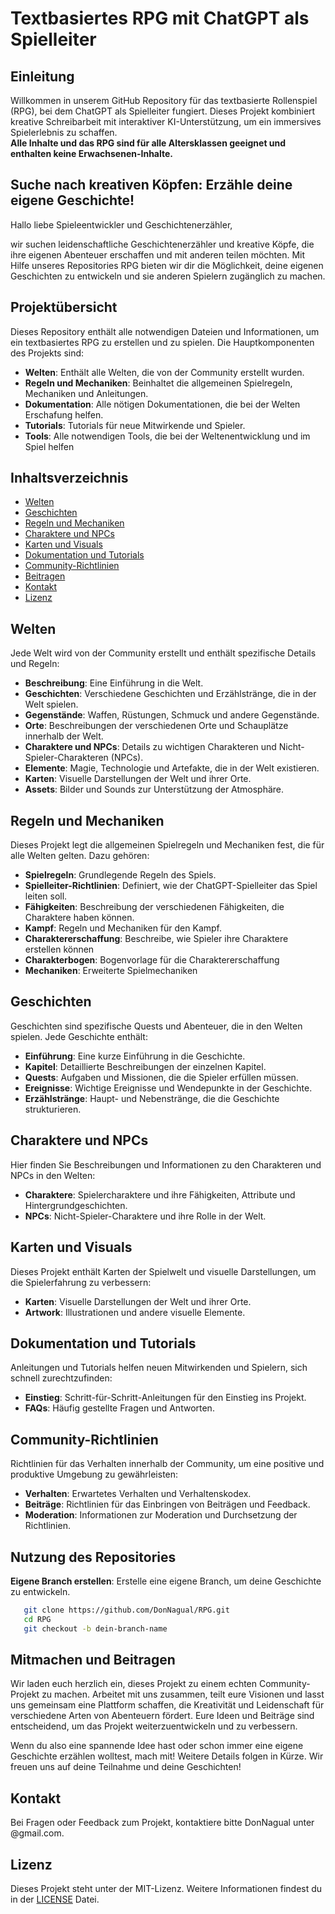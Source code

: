 # Textbasiertes RPG mit ChatGPT als Spielleiter

## Einleitung

Willkommen in unserem GitHub Repository für das textbasierte Rollenspiel (RPG), bei dem ChatGPT als Spielleiter fungiert. Dieses Projekt kombiniert kreative Schreibarbeit mit interaktiver KI-Unterstützung, um ein immersives Spielerlebnis zu schaffen.<br> 
**Alle Inhalte und das RPG sind für alle Altersklassen geeignet und enthalten keine Erwachsenen-Inhalte.**

## Suche nach kreativen Köpfen: Erzähle deine eigene Geschichte!

Hallo liebe Spieleentwickler und Geschichtenerzähler,

wir suchen leidenschaftliche Geschichtenerzähler und kreative Köpfe, die ihre eigenen Abenteuer erschaffen und mit anderen teilen möchten. Mit Hilfe unseres Repositories RPG bieten wir dir die Möglichkeit, deine eigenen Geschichten zu entwickeln und sie anderen Spielern zugänglich zu machen.

## Projektübersicht

Dieses Repository enthält alle notwendigen Dateien und Informationen, um ein textbasiertes RPG zu erstellen und zu spielen. Die Hauptkomponenten des Projekts sind:

- **Welten**: Enthält alle Welten, die von der Community erstellt wurden.
- **Regeln und Mechaniken**: Beinhaltet die allgemeinen Spielregeln, Mechaniken und Anleitungen.
- **Dokumentation**: Alle nötigen Dokumentationen, die bei der Welten Erschafung helfen.
- **Tutorials**: Tutorials für neue Mitwirkende und Spieler.
- **Tools**: Alle notwendigen Tools, die bei der Weltenentwicklung und im Spiel helfen

## Inhaltsverzeichnis

- [Welten](#welten)
- [Geschichten](#geschichten)
- [Regeln und Mechaniken](#regeln-und-mechaniken)
- [Charaktere und NPCs](#charaktere-und-npcs)
- [Karten und Visuals](#karten-und-visuals)
- [Dokumentation und Tutorials](#dokumentation-und-tutorials)
- [Community-Richtlinien](#community-richtlinien)
- [Beitragen](#beitragen)
- [Kontakt](#kontakt)
- [Lizenz](#lizenz)

## Welten

Jede Welt wird von der Community erstellt und enthält spezifische Details und Regeln:
- **Beschreibung**: Eine Einführung in die Welt.
- **Geschichten**: Verschiedene Geschichten und Erzählstränge, die in der Welt spielen.
- **Gegenstände**: Waffen, Rüstungen, Schmuck und andere Gegenstände.
- **Orte**: Beschreibungen der verschiedenen Orte und Schauplätze innerhalb der Welt.
- **Charaktere und NPCs**: Details zu wichtigen Charakteren und Nicht-Spieler-Charakteren (NPCs).
- **Elemente**: Magie, Technologie und Artefakte, die in der Welt existieren.
- **Karten**: Visuelle Darstellungen der Welt und ihrer Orte.
- **Assets**: Bilder und Sounds zur Unterstützung der Atmosphäre.

## Regeln und Mechaniken

Dieses Projekt legt die allgemeinen Spielregeln und Mechaniken fest, die für alle Welten gelten. Dazu gehören:
- **Spielregeln**: Grundlegende Regeln des Spiels.
- **Spielleiter-Richtlinien**: Definiert, wie der ChatGPT-Spielleiter das Spiel leiten soll.
- **Fähigkeiten**: Beschreibung der verschiedenen Fähigkeiten, die Charaktere haben können.
- **Kampf**: Regeln und Mechaniken für den Kampf.
- **Charaktererschaffung**: Beschreibe, wie Spieler ihre Charaktere erstellen können
- **Charakterbogen**: Bogenvorlage für die Charaktererschaffung
- **Mechaniken**: Erweiterte Spielmechaniken








## Geschichten

Geschichten sind spezifische Quests und Abenteuer, die in den Welten spielen. Jede Geschichte enthält:
- **Einführung**: Eine kurze Einführung in die Geschichte.
- **Kapitel**: Detaillierte Beschreibungen der einzelnen Kapitel.
- **Quests**: Aufgaben und Missionen, die die Spieler erfüllen müssen.
- **Ereignisse**: Wichtige Ereignisse und Wendepunkte in der Geschichte.
- **Erzählstränge**: Haupt- und Nebenstränge, die die Geschichte strukturieren.


## Charaktere und NPCs

Hier finden Sie Beschreibungen und Informationen zu den Charakteren und NPCs in den Welten:
- **Charaktere**: Spielercharaktere und ihre Fähigkeiten, Attribute und Hintergrundgeschichten.
- **NPCs**: Nicht-Spieler-Charaktere und ihre Rolle in der Welt.

## Karten und Visuals

Dieses Projekt enthält Karten der Spielwelt und visuelle Darstellungen, um die Spielerfahrung zu verbessern:
- **Karten**: Visuelle Darstellungen der Welt und ihrer Orte.
- **Artwork**: Illustrationen und andere visuelle Elemente.

## Dokumentation und Tutorials

Anleitungen und Tutorials helfen neuen Mitwirkenden und Spielern, sich schnell zurechtzufinden:
- **Einstieg**: Schritt-für-Schritt-Anleitungen für den Einstieg ins Projekt.
- **FAQs**: Häufig gestellte Fragen und Antworten.

## Community-Richtlinien

Richtlinien für das Verhalten innerhalb der Community, um eine positive und produktive Umgebung zu gewährleisten:
- **Verhalten**: Erwartetes Verhalten und Verhaltenskodex.
- **Beiträge**: Richtlinien für das Einbringen von Beiträgen und Feedback.
- **Moderation**: Informationen zur Moderation und Durchsetzung der Richtlinien.

## Nutzung des Repositories

**Eigene Branch erstellen**: Erstelle eine eigene Branch, um deine Geschichte zu entwickeln.

```bash
   git clone https://github.com/DonNagual/RPG.git
   cd RPG
   git checkout -b dein-branch-name
```

## Mitmachen und Beitragen

Wir laden euch herzlich ein, dieses Projekt zu einem echten Community-Projekt zu machen. Arbeitet mit uns zusammen, teilt eure Visionen und lasst uns gemeinsam eine Plattform schaffen, die Kreativität und Leidenschaft für verschiedene Arten von Abenteuern fördert. Eure Ideen und Beiträge sind entscheidend, um das Projekt weiterzuentwickeln und zu verbessern.

Wenn du also eine spannende Idee hast oder schon immer eine eigene Geschichte erzählen wolltest, mach mit! Weitere Details folgen in Kürze. Wir freuen uns auf deine Teilnahme und deine Geschichten!

## Kontakt

Bei Fragen oder Feedback zum Projekt, kontaktiere bitte DonNagual unter @gmail.com.

## Lizenz

Dieses Projekt steht unter der MIT-Lizenz. Weitere Informationen findest du in der [LICENSE](LICENSE.md) Datei.
